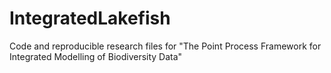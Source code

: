 # IntegratedLakefish
Code and reproducible research files for "The Point Process Framework for Integrated Modelling of Biodiversity Data"
